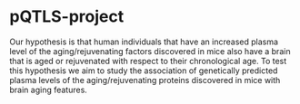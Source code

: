 # pQTLS-project

Our hypothesis is that human individuals that have an increased plasma level of the aging/rejuvenating factors discovered in mice also have a brain that is aged or rejuvenated with respect to their chronological age. 
To test this hypothesis we aim to study the association of genetically predicted plasma levels of the aging/rejuvenating proteins discovered in mice with brain aging features.
